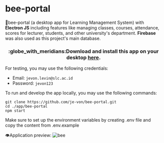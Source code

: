 # bee-portal
:bee:bee-portal (a desktop app for Learning Management System) with **Electron JS** including features like managing classes, courses, attendance, scores for lecturer, students, and other university's department. **Firebase** was also used as this project's main database.

<h3 align="center">:globe_with_meridians:Download and install this app on your desktop <a href="https://github.com/je-von/bee-portal/raw/master/bee_portal_installer_v1.2.exe">here</a>.</h3>
For testing, you may use the following credentials:

- Email: `jevon.levin@slc.ac.id`
- Password: `jevon123`

To run and develop the app locally, you may use the following commands:
```
git clone https://github.com/je-von/bee-portal.git
cd ./app/bee-portal
npm start
```
Make sure to set up the environment variables by creating .env file and copy the content from .env.example

:eye:Application preview:
![bee](https://user-images.githubusercontent.com/86874779/168550403-e8e6fd77-915b-48bc-b488-7312f08da149.png)
